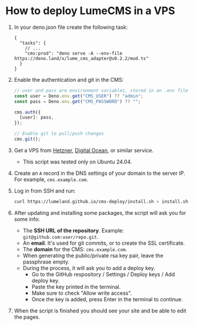 # How to deploy LumeCMS in a VPS

1. In your deno.json file create the following task:
   ```jsonc
   {
     "tasks": {
       // ...
       "cms:prod": "deno serve -A --env-file https://deno.land/x/lume_cms_adapter@v0.2.2/mod.ts"
     }
   }
   ```
2. Enable the authentication and git in the CMS:
   ```js
   // user and pass are environment variables, stored in an .env file
   const user = Deno.env.get("CMS_USER") ?? "admin";
   const pass = Deno.env.get("CMS_PASSWORD") ?? "";

   cms.auth({
     [user]: pass,
   });

   // Enable git to pull/push changes
   cms.git();
   ```
3. Get a VPS from [Hetzner](https://www.hetzner.com/),
   [Digital Ocean](https://www.digitalocean.com/), or similar service.
   - This script was tested only on Ubuntu 24.04.
4. Create an `A` record in the DNS settings of your domain to the server IP. For
   example, `cms.example.com`.
5. Log in from SSH and run:
   ```sh
   curl https://lumeland.github.io/cms-deploy/install.sh > install.sh && sh install.sh
   ```
6. After updating and installing some packages, the script will ask you for some
   info:
   - The **SSH URL of the repository**. Example: `git@github.com:user/repo.git`.
   - An **email**. It's used for git commits, or to create the SSL certificate.
   - The **domain** for the CMS: `cms.example.com`.
   - When generating the public/private rsa key pair, leave the passphrase
     empty.
   - During the process, it will ask you to add a deploy key.
     - Go to the GitHub respository / Settings / Deploy keys / Add deploy key.
     - Paste the key printed in the terminal.
     - Make sure to check "Allow write access".
     - Once the key is added, press Enter in the terminal to continue.

7. When the script is finished you should see your site and be able to edit the
   pages.
